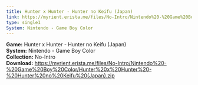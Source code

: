 ```yaml
---
title: Hunter x Hunter - Hunter no Keifu (Japan)
link: https://myrient.erista.me/files/No-Intro/Nintendo%20-%20Game%20Boy%20Color/Hunter%20x%20Hunter%20-%20Hunter%20no%20Keifu%20(Japan).zip
type: single1
System: Nintendo - Game Boy Color
---
```

<b>Game:</b> Hunter x Hunter - Hunter no Keifu (Japan)<br>
<b>System:</b> Nintendo - Game Boy Color<br>
<b>Collection:</b> No-Intro<br>
<b>Download:</b> https://myrient.erista.me/files/No-Intro/Nintendo%20-%20Game%20Boy%20Color/Hunter%20x%20Hunter%20-%20Hunter%20no%20Keifu%20(Japan).zip